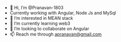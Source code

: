- 👋 Hi, I’m @Pranavan-1803
- Currently working with Angular, Node Js and MySql
- 👀 I’m interested in MEAN stack
- 🌱 I’m currently learning web3
- 💞️ I’m looking to collaborate on Angular
- 📫 Reach me through apranavan@gmail.com

<!---
Pranavan-1803/Pranavan-1803 is a ✨ special ✨ repository because its `README.md` (this file) appears on your GitHub profile.
You can click the Preview link to take a look at your changes.
--->
